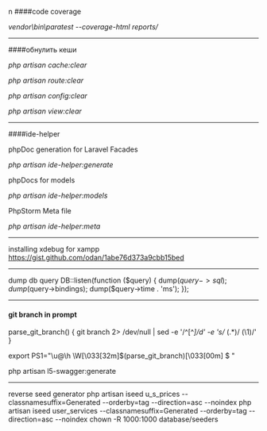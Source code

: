 n
####code coverage

*vendor\bin\paratest --coverage-html reports/*

---

####обнулить кеши

*php artisan cache:clear*

*php artisan route:clear*

*php artisan config:clear*

*php artisan view:clear*

---
####ide-helper

phpDoc generation for Laravel Facades

*php artisan ide-helper:generate*

phpDocs for models

*php artisan ide-helper:models*

PhpStorm Meta file

*php artisan ide-helper:meta*

---
installing xdebug for xampp
https://gist.github.com/odan/1abe76d373a9cbb15bed

---
dump db query
DB::listen(function ($query) { dump($query->sql); dump($query->bindings); dump($query->time . 'ms'); });

---
#### git branch in prompt

parse_git_branch() {
  git branch 2> /dev/null | sed -e '/^[^*]/d' -e 's/* \(.*\)/ (\1)/'
}

export PS1="\u@\h \W\[\033[32m\]\$(parse_git_branch)\[\033[00m\] $ "

php artisan l5-swagger:generate


---
reverse seed generator
php artisan iseed u_s_prices --classnamesuffix=Generated --orderby=tag --direction=asc --noindex
php artisan iseed user_services --classnamesuffix=Generated --orderby=tag --direction=asc --noindex
chown -R 1000:1000 database/seeders 
